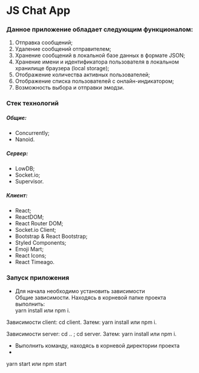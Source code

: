 #  JS Chat App 
### Данное приложение обладает следующим функционалом:
1. Отправка сообщений;
2. Удаление сообщений отправителем;
3. Хранение сообщений в локальной базе данных в формате JSON;
4. Хранение имени и идентификатора пользователя в локальном хранилище браузера (local storage);
5. Отображение количества активных пользователей;
6. Отображение списка пользователей с онлайн-индикатором;
7. Возможность выбора и отправки эмодзи.

### Стек технологий
##### Общие: 
- Concurrently; 
- Nanoid.
##### Сервер: 
- LowDB; 
- Socket.io; 
- Supervisor.
##### Клиент:
- React;
- ReactDOM; 
- React Router DOM;
- Socket.io Client; 
- Bootstrap & React Bootstrap;
- Styled Components;
- Emoji Mart;
- React Icons;
- React Timeago.

### Запуск приложения

- Для начала необходимо установить зависимости     
Общие зависимости. Находясь в корневой папке проекта выполнить:  
yarn install или npm i.  

Зависимости client: cd client. Затем: yarn install или npm i.  

Зависимости server: cd .. ; cd server. Затем: yarn install или npm i.

- Выполнить команду, находясь в корневой директории проекта  
- 
yarn start или npm start

